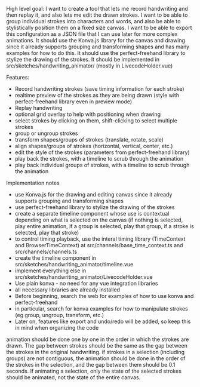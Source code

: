 
High level goal:
I want to create a tool that lets me record handwriting and then replay it, and also lets me edit the drawn strokes. I want to be able to group individual strokes into characters and words, and also be able to stylistically position them on a fixed size canvas. I want to be able to export this configuration as a JSON file that I can use later for more complex animations. It should use the Konva.js library for the canvas and drawing since it already supports grouping and transforming shapes and has many examples for how to do this. It should use the perfect-freehand library to stylize the drawing of the strokes. It should be implemented in src/sketches/handwriting_animator/ (mostly in LivecodeHolder.vue)


Features:
- Record handwriting strokes (save timing information for each stroke)
- realtime preview of the strokes as they are being drawn (style with perfect-freehand library even in preview mode)
- Replay handwriting
- optional grid overlay to help with positioning when drawing
- select strokes by clicking on them, shift-clicking to select multiple strokes
- group or ungroup strokes
- transform shapes/groups of strokes (translate, rotate, scale) 
- align shapes/groups of strokes (horizontal, vertical, center, etc.)
- edit the style of the strokes (parameters from perfect-freehand library)
- play back the strokes, with a timeline to scrub through the animation
- play back individual groups of strokes, with a timeline to scrub through the animation

Implementation notes
- use Konva.js for the drawing and editing canvas since it already supports grouping and transforming shapes
- use perfect-freehand library to stylize the drawing of the strokes 
- create a separate timeline component whose use is contextual depending on what is selected on the canvas (if nothing is selected, play entire animation, if a group is selected, play that group, if a stroke is selected, play that stroke)
- to control timing playback, use the interal timing library (TimeContext and BrowserTimeContext) at src/channels/base_time_context.ts and src/channels/channels.ts
- create the timeline component in src/sketches/handwriting_animator/timeline.vue
- implement everything else in src/sketches/handwriting_animator/LivecodeHolder.vue
- Use plain konva - no need for any vue integration libraries
- all necessary libraries are already installed
- Before beginning, search the web for examples of how to use konva and perfect-freehand
- in particular, search for konva examples for how to manipulate strokes (eg group, ungroup, transform, etc.) 
- Later on, features like export and undo/redo will be added, so keep this in mind when organizing the code




animation should be done one by one in the order in which the strokes are drawn. The gap between strokes should be the same as the gap between the strokes in the original handwriting. if strokes in a selection (including groups) are not contiguous, the animation should be done in the order of the strokes in the selection, and the gap between them should be 0.1 seconds. If animating a selection, only the state of the selected strokes should be animated, not the state of the entire canvas.